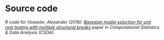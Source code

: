 # Source code
R code for *Vosseler, Alexander (2016):* [*Bayesian model selection for unit root testing with multiple structural breaks*](https://www.sciencedirect.com/science/article/abs/pii/S0167947314002485) paper in *Computational Statistics & Data Analysis (CSDA)*.



